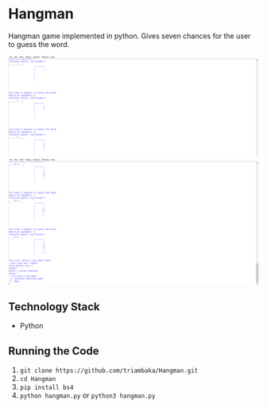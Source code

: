 # Hangman

Hangman game implemented in python. Gives seven chances for the user to guess the word.

<img src="/img1.png">
<img src="/img2.png">

## Technology Stack
- Python

## Running the Code

1. ```git clone https://github.com/triambaka/Hangman.git```<br>
2. ```cd Hangman```<br>
3. ```pip install bs4```<br>
4. ```python hangman.py``` or ```python3 hangman.py```<br>

